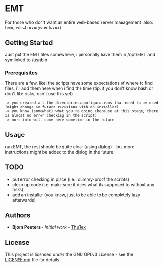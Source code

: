 # EMT

For those who don't want an entire web-based server management
(also: free, which everyone loves)

## Getting Started

Just put the EMT files somewhere, i personally have them in /opt/EMT and symlinked to /usr/bin

### Prerequisites

There are a few, like: the scripts have some expectations of where to find files,
i'll add them here when i find the time
(tip: if you don't know bash or don't like risks, don't use this yet)

```
-> you created all the directories/configurations that need to be used (might change in future revisions with an installer)
-> you know (somewhat) what you're doing (because at this stage, there is almost no error checking in the script)
-> more info will come here sometime in the future
```

## Usage

run EMT, the rest should be quite clear (using dialog) - but more instructions might be added to the dialog in the future.

## TODO

- put error checking in place (i.e.: dummy-proof the scripts)
- clean up code (i.e: make sure it does what its supposed to without any risks)
- add an installer (you know, just to be able to be completely lazy afterwards)


## Authors

* **Bjorn Peeters** - *Initial work* - [ThuTex](https://github.com/ThuTex)

## License

This project is licensed under the GNU GPLv3 License - see the [LICENSE.md](LICENSE.md) file for details
